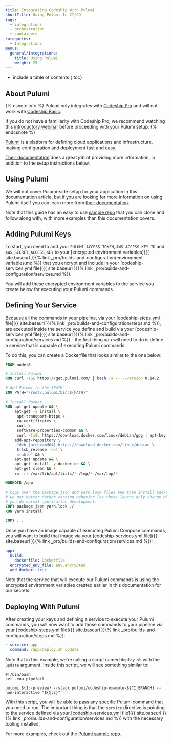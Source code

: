 ```yaml
---
title: Integrating Codeship With Pulumi
shortTitle: Using Pulumi In CI/CD
tags:
  - integrations
  - orchestration
  - containers
categories:
  - Integrations
menus:
  general/integrations:
    title: Using Pulumi
    weight: 25
---
```


* include a table of contents
{:toc}

## About Pulumi

{% csnote info %}
Pulumi only integrates with [Codeship Pro](https://codeship.com/features/pro) and will not work with [Codeship Basic](https://codeship.com/features/basic).

If you do not have a familiarity with Codeship Pro, we recommend watching this [introductory webinar](https://resources.codeship.com/webinars/env-parity-docker-codeship-jet) before proceeding with your Pulumi setup.
{% endcsnote %}

[Pulumi](https://pulumi.io/) is a platform for defining cloud applications and infrastructure, making configuration and deployment fast and easy.

[Their documentation](https://pulumi.io/quickstart/) does a great job of providing more information, in addition to the setup instructions below.

## Using Pulumi

We will not cover Pulumi-side setup for your application in this documentation article, but if you are looking for more information on using Pulumi itself you can learn more from [their documentation](https://pulumi.io/quickstart/).

Note that this guide has an easy to use [sample repo](https://github.com/pulumi/codeship-example) that you can clone and follow along with, with more examples than this documentation covers.

## Adding Pulumi Keys

To start, you need to add your `PULUMI_ACCESS_TOKEN`, `AWS_ACCESS_KEY_ID` and `AWS_SECRET_ACCESS_KEY` to your [encrypted environment variables]({{ site.baseurl }}{% link _pro/builds-and-configuration/environment-variables.md %}) that you encrypt and include in your [codeship-services.yml file]({{ site.baseurl }}{% link _pro/builds-and-configuration/services.md %}).

You will add these encrypted environment variables to the service you create below for executing your Pulumi commands.

## Defining Your Service

Because all the commands in your pipeline, via your [codeship-steps.yml file]({{ site.baseurl }}{% link _pro/builds-and-configuration/steps.md %}), are executed inside the service you define and build via your [codeship-services.yml file]({{ site.baseurl }}{% link _pro/builds-and-configuration/services.md %}) - the first thing you will need to do is define a service that is capable of executing Pulumi commands.

To do this, you can create a Dockerfile that looks similar to the one below:

```dockerfile
FROM node:8

# Install Pulumi
RUN curl -sSL https://get.pulumi.com/ | bash -s -- --version 0.14.2

# Add Pulumi to the $PATH
ENV PATH="/root/.pulumi/bin:${PATH}"

# Install docker
RUN apt-get update && \
    apt-get -y install \
     apt-transport-https \
     ca-certificates \
     curl \
     software-properties-common && \
     curl -fsSL https://download.docker.com/linux/debian/gpg | apt-key add - && \
    add-apt-repository \
     "deb [arch=amd64] https://download.docker.com/linux/debian \
     $(lsb_release -cs) \
     stable" && \
    apt-get update && \
    apt-get install -y docker-ce && \
    apt-get clean && \
    rm -rf /var/lib/apt/lists/* /tmp/* /var/tmp/*

WORKDIR /app

# Copy over the package.json and yarn.lock files and then install packages. By copying just these two files first
# we get better docker caching behavior (as these layers only change when you add or remove dependencies, not when)
# you do normal application development.
COPY package.json yarn.lock ./
RUN yarn install

COPY . .
```

Once you have an image capable of executing Pulumi Compose commands, you will want to build that image via your [codeship-services.yml file]({{ site.baseurl }}{% link _pro/builds-and-configuration/services.md %}):

```yaml
app:
  build:
    dockerfile: Dockerfile
  encrypted_env_file: env.encrypted
  add_docker: true
```

Note that the service that will execute our Pulumi commands is using the encrypted environment variables created earlier in this documentation for our secrets.

## Deploying With Pulumi

After creating your keys and defining a service to execute your Pulumi commands, you will now want to add those commands to your pipeline via your [codeship-steps.yml file]({{ site.baseurl }}{% link _pro/builds-and-configuration/steps.md %}):


```yaml
- service: app
  command: /app/deploy.sh update
```

Note that in this example, we're calling a script named `deploy.sh` with the `update` argument. Inside this script, we will see something similar to:

```
#!/bin/bash
set -eou pipefail

pulumi ${1:-preview} --stack pulumi/codeship-example-${CI_BRANCH} --non-interactive "${@:2}"
```

With this script, you will be able to pass any specific Pulumi command that you need to run. The important thing is that the `service` directive is pointing to the service defined via your [codeship-services.yml file]({{ site.baseurl }}{% link _pro/builds-and-configuration/services.md %}) with the necessary tooling installed.

For more examples, check out the [Pulumi sample repo](https://github.com/pulumi/codeship-example).
